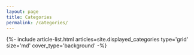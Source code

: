 ```yaml
---
layout: page
title: Categories
permalink: /categories/
---
```


<div class="layout--articles">
  <section class="my-5">
    {%- include article-list.html articles=site.displayed_categories type='grid' size='md' cover_type='background' -%}
  </section>
</div>
